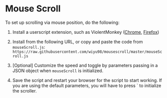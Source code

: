 # Mouse Scroll

To set up scrolling via mouse position, do the following:

1. Install a userscript extension, such as ViolentMonkey ([Chrome](https://chrome.google.com/webstore/detail/violentmonkey/jinjaccalgkegednnccohejagnlnfdag?hl=en), [Firefox](https://addons.mozilla.org/en-US/firefox/addon/violentmonkey/]))

2. Install from the following URL, or copy and paste the code from `mouseScroll.js`:
`https://raw.githubusercontent.com/wiyu98/mousescroll/master/mouseScroll.js`

3. [Optional] Customize the speed and toggle by parameters passing in a JSON object when `mouseScroll` is initialized.

4. Save the script and restart your browser for the script to start working. If you are using the default parameters, you will have to press ` to initialize the scroller.
